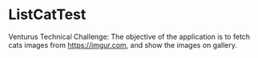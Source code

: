 # ListCatTest
Venturus Technical Challenge: The objective of the application is to fetch cats images from https://imgur.com, and show the images on gallery.
